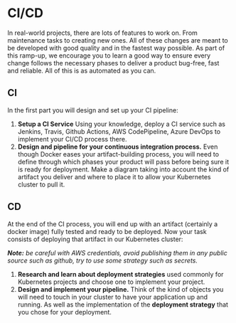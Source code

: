 # CI/CD
In real-world projects, there are lots of features to work on. From maintenance tasks to creating new ones. All of these changes are meant to be developed with good quality and in the fastest way possible. As part of this ramp-up, we encourage you to learn a good way to ensure every change follows the necessary phases to deliver a product bug-free, fast and reliable. All of this is as automated as you can.


## CI
In the first part you will design and set up your CI pipeline:

1. **Setup a CI Service** Using your knowledge, deploy a CI service such as Jenkins, Travis, Github Actions, AWS CodePipeline, Azure DevOps to implement your CI/CD process there.
2. **Design and pipeline for your continuous integration process.** Even though Docker eases your artifact-building process, you will need to define through which phases your product will pass before being sure it is ready for deployment. Make a diagram taking into account the kind of artifact you deliver and where to place it to allow your Kubernetes cluster to pull it.

## CD
At the end of the CI process, you will end up with an artifact (certainly a docker image) fully tested and ready to be deployed. Now your task consists of deploying that artifact in our Kubernetes cluster:

***Note:** be careful with AWS credentials, avoid publishing them in any public source such as github, try to use some strategy such as secrets.*

1. **Research and learn about deployment strategies** used commonly for Kubernetes projects and choose one to implement your project.
2. **Design and implement your pipeline.** Think of the kind of objects you will need to touch in your cluster to have your application up and running. As well as the implementation of the **deployment strategy** that you chose for your deployment.
